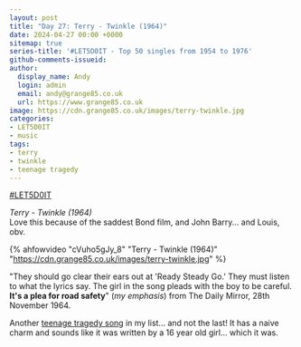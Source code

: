 ```yaml
---
layout: post
title: "Day 27: Terry - Twinkle (1964)"
date: 2024-04-27 00:00 +0000
sitemap: true
series-title: '#LET5D0IT - Top 50 singles from 1954 to 1976'
github-comments-issueid:
author:
  display_name: Andy
  login: admin
  email: andy@grange85.co.uk
  url: https://www.grange85.co.uk
image: https://cdn.grange85.co.uk/images/terry-twinkle.jpg
categories:
- LET5D0IT
- music
tags:
- terry
- twinkle
- teenage tragedy
---
```

[#LET5D0IT](https://bsky.app/profile/let5d0it.bsky.social)

_Terry - Twinkle (1964)_  
Love this because of the saddest Bond film, and John Barry... and Louis, obv.

{% ahfowvideo "cVuho5gJy_8" "Terry - Twinkle (1964)" "https://cdn.grange85.co.uk/images/terry-twinkle.jpg" %}

"They should go clear their ears out at 'Ready Steady Go.' They must listen to what the lyrics say. The girl in the song pleads with the boy to be careful. __It's a plea for road safety__" (_my emphasis_) from The Daily Mirror, 28th November 1964.

Another [teenage tragedy song](https://en.wikipedia.org/wiki/Teenage_tragedy_song) in my list... and not the last! It has a naive charm and sounds like it was written by a 16 year old girl... which it was.
